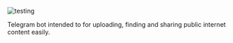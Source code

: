 ![testing](https://github.com/mCodingLLC/SlapThatLikeButton-TestingStarterProject/actions/workflows/tests.yml/badge.svg)

Telegram bot intended to for uploading, finding and sharing public internet content easily.